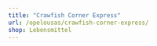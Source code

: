 ```yaml
---
title: "Crawfish Corner Express"
url: /opelousas/crawfish-corner-express/
shop: Lebensmittel
---
```

